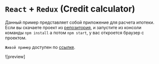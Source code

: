 # `React` + `Redux` (Credit calculator)

Данный пример представляет собой приложение для расчета ипотеки. Если вы скачаете проект из [репозитория][repo], и запустите из консоли команды `npm install` а потом `npm start`, у вас откроется браузер с проектом.

`Живой пример` доступен по [ссылке][link01].

![preview]

[repo]: <https://github.com/topus009/credit>
[link01]: <https://topus009.github.io/credit/>
[preview1]: <https://github.com/topus009/ets/credit1.jpg>
[preview2]: <https://github.com/topus009/ets/credit2.jpg>
[preview3]: <https://github.com/topus009/ets/credit3.jpg>